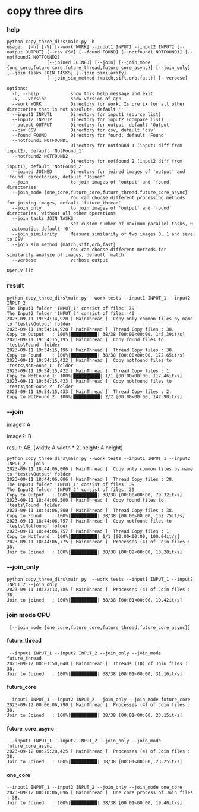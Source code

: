 # copy three dirs

### help

```
python copy_three_dirs\main.py -h
usage:  [-h] [-V] [--work WORK] --input1 INPUT1 --input2 INPUT2 [--output OUTPUT] [--csv CSV] [--found FOUND] [--notfound1 NOTFOUND1] [--notfound2 NOTFOUND2]
               [--joined JOINED] [--join] [--join_mode {one_core,future_core,future_thread,future_core_async}] [--join_only] [--join_tasks JOIN_TASKS] [--join_similarity]        
               [--join_sim_method {match,sift,orb,fast}] [--verbose]

options:
  -h, --help            show this help message and exit
  -V, --version         show version of app
  --work WORK           Directory for work. Is prefix for all other directories that is not absolute, default ''
  --input1 INPUT1       Directory for input1 (source list)
  --input2 INPUT2       Directory for input2 (compare list)
  --output OUTPUT       Directory for output, default 'Output'
  --csv CSV             Directory for csv, default 'csv'
  --found FOUND         Directory for found, default 'Found'
  --notfound1 NOTFOUND1
                        Directory for notfound 1 (input1 diff from input2), default 'NotFound_1'
  --notfound2 NOTFOUND2
                        Directory for notfound 2 (input2 diff from input1), default 'NotFound_2'
  --joined JOINED       Directory for joined images of 'output' and 'found' directories, default 'Joined'
  --join                to join images of 'output' and 'found' directories
  --join_mode {one_core,future_core,future_thread,future_core_async}
                        You can choose different processing methods for joining images, default 'future_thread'
  --join_only           to join images of 'output' and 'found' directories, without all other operations
  --join_tasks JOIN_TASKS
                        Set custom number of maximum parallel tasks, 0 - automatic, default '0'
  --join_similarity     Measure similarity of two images 0..1 and save to CSV
  --join_sim_method {match,sift,orb,fast}
                        You can choose different methods for similarity analyze of images, default 'match'
  --verbose             verbose output

OpenCV lib

```



### result 

```
python copy_three_dirs\main.py --work tests --input1 INPUT_1 --input2 INPUT_2 
The Input1 folder 'INPUT_1' consist of files: 39
The Input2 folder 'INPUT_2' consist of files: 40
2023-09-11 19:54:14,920 [ MainThread ]  Copy only common files by name to 'tests\Output' folder
2023-09-11 19:54:14,920 [ MainThread ]  Thread Copy files : 38.
Copy to Output   : 100%|██████████| 38/38 [00:00<00:00, 145.39it/s]
2023-09-11 19:54:15,195 [ MainThread ]  Copy found files to 'tests\Found' folder
2023-09-11 19:54:15,196 [ MainThread ]  Thread Copy files : 38.
Copy to Found    : 100%|██████████| 38/38 [00:00<00:00, 172.65it/s]
2023-09-11 19:54:15,422 [ MainThread ]  Copy notfound files to 'tests\NotFound_1' folder
2023-09-11 19:54:15,422 [ MainThread ]  Thread Copy files : 1.
Copy to NotFound_1: 100%|██████████| 1/1 [00:00<00:00, 117.46it/s]
2023-09-11 19:54:15,433 [ MainThread ]  Copy notfound files to 'tests\NotFound_2' folder
2023-09-11 19:54:15,433 [ MainThread ]  Thread Copy files : 2.
Copy to NotFound_2: 100%|██████████| 2/2 [00:00<00:00, 142.90it/s]

```
### --join
image1: A

image2: B

result: AB, (width: A.width * 2, height: A.height)

```
python copy_three_dirs\main.py --work tests --input1 INPUT_1 --input2 INPUT_2 --join 
2023-09-11 18:44:06,006 [ MainThread ]  Copy only common files by name to 'tests\Output' folder
2023-09-11 18:44:06,006 [ MainThread ]  Thread Copy files : 38.
The Input1 folder 'INPUT_1' consist of files: 39
The Input2 folder 'INPUT_2' consist of files: 39
Copy to Output   : 100%|██████████| 38/38 [00:00<00:00, 79.32it/s] 
2023-09-11 18:44:06,500 [ MainThread ]  Copy found files to 'tests\Found' folder
2023-09-11 18:44:06,500 [ MainThread ]  Thread Copy files : 38.
Copy to Found    : 100%|██████████| 38/38 [00:00<00:00, 152.75it/s]
2023-09-11 18:44:06,757 [ MainThread ]  Copy notfound files to 'tests\Notfound' folder
2023-09-11 18:44:06,757 [ MainThread ]  Thread Copy files : 1.
Copy to Notfound : 100%|██████████| 1/1 [00:00<00:00, 100.04it/s]
2023-09-11 18:44:06,775 [ MainThread ]  Processes (4) of Join files : 38.
Join to Joined   : 100%|██████████| 38/38 [00:02<00:00, 13.28it/s]

```


### --join_only 
```
python copy_three_dirs\main.py  --work tests --input1 INPUT_1 --input2 INPUT_2 --join_only 
2023-09-11 18:32:13,785 [ MainThread ]  Processes (4) of Join files : 38.
Join to joined   : 100%|██████████| 38/38 [00:01<00:00, 19.42it/s]
```

### join mode CPU
``` [--join_mode {one_core,future_core,future_thread,future_core_async}]```

#### future_thread
```
 --input1 INPUT_1 --input2 INPUT_2 --join_only --join_mode future_thread
2023-09-12 00:01:50,040 [ MainThread ]  Threads (10) of Join files : 38.
Join to Joined   : 100%|██████████| 38/38 [00:01<00:00, 31.16it/s]
```

#### future_core
```
--input1 INPUT_1 --input2 INPUT_2 --join_only --join_mode future_core  
2023-09-12 00:06:06,790 [ MainThread ]  Processes (4) of Join files : 38.
Join to Joined   : 100%|██████████| 38/38 [00:01<00:00, 23.15it/s]

```

#### future_core_async
```
 --input1 INPUT_1 --input2 INPUT_2 --join_only --join_mode future_core_async
2023-09-12 00:25:28,425 [ MainThread ]  Processes (4) of Join files : 38.
Join to Joined   : 100%|██████████| 38/38 [00:01<00:00, 23.25it/s]
```

#### one_core
```
--input1 INPUT_1 --input2 INPUT_2 --join_only --join_mode one_core    
2023-09-12 00:10:06,096 [ MainThread ]  One core process of Join files : 38.         
Join to Joined   : 100%|██████████| 38/38 [00:01<00:00, 19.40it/s]
```
